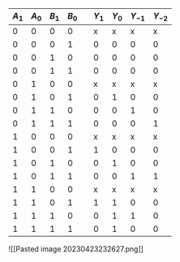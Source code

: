 | $A_1$ | $A_0$ | $B_1$ | $B_0$ |     | $Y_1$ | $Y_0$ | $Y_{-1}$ | $Y_{-2}$ |
| ----- | ----- | ----- | ----- | --- | ----- | ----- | -------- | -------- |
| 0     | 0     | 0     | 0     |     | x     | x     | x        | x        |
| 0     | 0     | 0     | 1     |     | 0     | 0     | 0        | 0        |
| 0     | 0     | 1     | 0     |     | 0     | 0     | 0        | 0        |
| 0     | 0     | 1     | 1     |     | 0     | 0     | 0        | 0        |
| 0     | 1     | 0     | 0     |     | x     | x     | x        | x        |
| 0     | 1     | 0     | 1     |     | 0     | 1     | 0        | 0        |
| 0     | 1     | 1     | 0     |     | 0     | 0     | 1        | 0        |
| 0     | 1     | 1     | 1     |     | 0     | 0     | 0        | 1        |
| 1     | 0     | 0     | 0     |     | x     | x     | x        | x        |
| 1     | 0     | 0     | 1     |     | 1     | 0     | 0        | 0        |
| 1     | 0     | 1     | 0     |     | 0     | 1     | 0        | 0        |
| 1     | 0     | 1     | 1     |     | 0     | 0     | 1        | 1        |
| 1     | 1     | 0     | 0     |     | x     | x     | x        | x        |
| 1     | 1     | 0     | 1     |     | 1     | 1     | 0        | 0        |
| 1     | 1     | 1     | 0     |     | 0     | 1     | 1        | 0        |
| 1     | 1     | 1     | 1     |     | 0     | 1     | 0        | 0        |
![[Pasted image 20230423232627.png]]